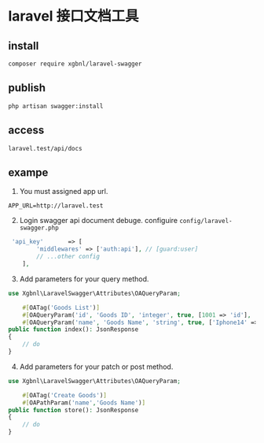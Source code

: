 # laravel 接口文档工具

## install
```shell
composer require xgbnl/laravel-swagger
```

## publish
```shell
php artisan swagger:install
```

## access
```shell
laravel.test/api/docs
```

## exampe

1. You must assigned app url.

```env
APP_URL=http://laravel.test
```


2. Login swagger api document debuge.
configuire `config/laravel-swagger.php`
```php
 'api_key'       => [
        'middlewares' => ['auth:api'], // [guard:user]
        // ...other config
    ],
```

3. Add parameters for your query method.

```php
use Xgbnl\LaravelSwagger\Attributes\OAQueryParam;

    #[OATag('Goods List')]
    #[OAQueryParam('id', 'Goods ID', 'integer', true, [1001 => 'id'], '?id=1001')]
    #[OAQueryParam('name', 'Goods Name', 'string', true, ['Iphone14' => 'name'], '?name=Iphone14')]
public function index(): JsonResponse
{
    // do
}

```

4. Add parameters for your patch or post method.
```php
use Xgbnl\LaravelSwagger\Attributes\OAQueryParam;

    #[OATag('Create Goods')]
    #[OAPathParam('name','Goods Name')]
public function store(): JsonResponse
{
    // do
}

```